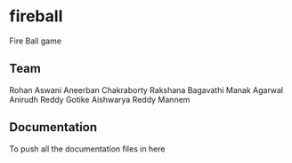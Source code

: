 # fireball
Fire Ball game

Team
---------------
Rohan Aswani
Aneerban Chakraborty
Rakshana Bagavathi
Manak Agarwal
Anirudh Reddy Gotike
Aishwarya Reddy Mannem 



Documentation
---------------
To push all the documentation files in here



